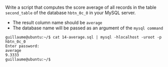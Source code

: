 Write a script that computes the score average of all records in the table ```second_table``` of the database ```hbtn_0c_0``` in your MySQL server.
- The result column name should be ```average```
- The database name will be passed as an argument of the ```mysql command```
```
guillaume@ubuntu:~/$ cat 14-average.sql | mysql -hlocalhost -uroot -p hbtn_0c_0
Enter password: 
average
9.3333
guillaume@ubuntu:~/$
```
